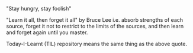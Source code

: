"Stay hungry, stay foolish"

"Learn it all, then forget it all" by Bruce Lee
i.e. absorb strengths of each source, forget it not to restrict to the limits of the sources, and then learn and forget again until you master.

Today-I-Learnt (TIL) repository means the same thing as the above quote. 
